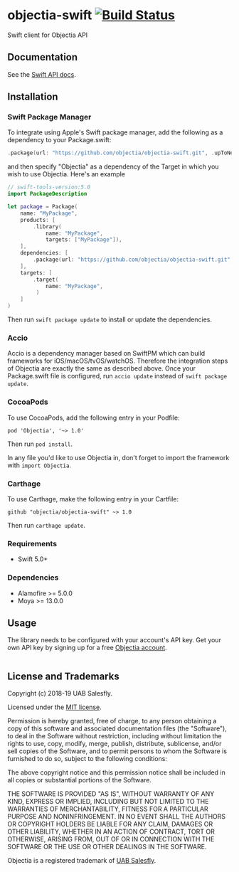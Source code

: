 # objectia-swift [![Build Status](https://travis-ci.org/objectia/objectia-swift.svg?branch=master)](https://travis-ci.org/objectia/objectia-swift) 

Swift client for Objectia API


## Documentation

See the [Swift API docs](https://docs.objectia.com/guide/swift.html).


## Installation

### Swift Package Manager

To integrate using Apple's Swift package manager, add the following as a dependency to your Package.swift:

```swift
.package(url: "https://github.com/objectia/objectia-swift.git", .upToNextMajor(from: "1.0.0"))
```

and then specify "Objectia" as a dependency of the Target in which you wish to use Objectia. Here's an example 

```swift
// swift-tools-version:5.0
import PackageDescription

let package = Package(
    name: "MyPackage",
    products: [
        .library(
            name: "MyPackage",
            targets: ["MyPackage"]),
    ],
    dependencies: [
        .package(url: "https://github.com/objectia/objectia-swift.git", .upToNextMajor(from: "1.0.0"))
    ],
    targets: [
        .target(
            name: "MyPackage",
         )
    ]
)
```

Then run <code>swift package update</code> to install or update the dependencies.


### Accio

Accio is a dependency manager based on SwiftPM which can build frameworks for iOS/macOS/tvOS/watchOS. Therefore the integration steps of Objectia are exactly the same as described above. Once your Package.swift file is configured, run <code>accio update</code> instead of <code>swift package update</code>.


### CocoaPods

To use CocoaPods, add the following entry in your Podfile:

```
pod 'Objectia', '~> 1.0'
```

Then run <code>pod install</code>.

In any file you'd like to use Objectia in, don't forget to import the framework with <code>import Objectia</code>.


### Carthage

To use Carthage, make the following entry in your Cartfile:

```
github "objectia/objectia-swift" ~> 1.0
```

Then run <code>carthage update</code>.


### Requirements

* Swift 5.0+


### Dependencies

* Alamofire >= 5.0.0
* Moya >= 13.0.0


## Usage

The library needs to be configured with your account's API key. Get your own API key by signing up for a free [Objectia account](https://objectia.com).

```swift

```


## License and Trademarks

Copyright (c) 2018-19 UAB Salesfly.

Licensed under the [MIT license](https://en.wikipedia.org/wiki/MIT_License). 

Permission is hereby granted, free of charge, to any person obtaining a copy
of this software and associated documentation files (the "Software"), to deal
in the Software without restriction, including without limitation the rights
to use, copy, modify, merge, publish, distribute, sublicense, and/or sell
copies of the Software, and to permit persons to whom the Software is
furnished to do so, subject to the following conditions:

The above copyright notice and this permission notice shall be included in all
copies or substantial portions of the Software.

THE SOFTWARE IS PROVIDED "AS IS", WITHOUT WARRANTY OF ANY KIND, EXPRESS OR
IMPLIED, INCLUDING BUT NOT LIMITED TO THE WARRANTIES OF MERCHANTABILITY,
FITNESS FOR A PARTICULAR PURPOSE AND NONINFRINGEMENT. IN NO EVENT SHALL THE
AUTHORS OR COPYRIGHT HOLDERS BE LIABLE FOR ANY CLAIM, DAMAGES OR OTHER
LIABILITY, WHETHER IN AN ACTION OF CONTRACT, TORT OR OTHERWISE, ARISING FROM,
OUT OF OR IN CONNECTION WITH THE SOFTWARE OR THE USE OR OTHER DEALINGS IN THE
SOFTWARE.

Objectia is a registered trademark of [UAB Salesfly](https://www.salesfly.com). 
